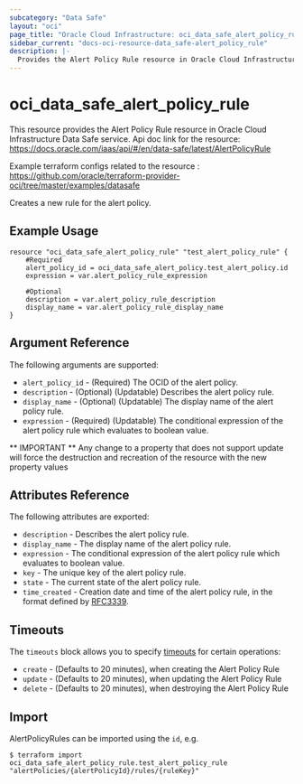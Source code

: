 ```yaml
---
subcategory: "Data Safe"
layout: "oci"
page_title: "Oracle Cloud Infrastructure: oci_data_safe_alert_policy_rule"
sidebar_current: "docs-oci-resource-data_safe-alert_policy_rule"
description: |-
  Provides the Alert Policy Rule resource in Oracle Cloud Infrastructure Data Safe service
---
```


# oci_data_safe_alert_policy_rule
This resource provides the Alert Policy Rule resource in Oracle Cloud Infrastructure Data Safe service.
Api doc link for the resource: https://docs.oracle.com/iaas/api/#/en/data-safe/latest/AlertPolicyRule

Example terraform configs related to the resource : https://github.com/oracle/terraform-provider-oci/tree/master/examples/datasafe

Creates a new rule for the alert policy.


## Example Usage

```hcl
resource "oci_data_safe_alert_policy_rule" "test_alert_policy_rule" {
	#Required
	alert_policy_id = oci_data_safe_alert_policy.test_alert_policy.id
	expression = var.alert_policy_rule_expression

	#Optional
	description = var.alert_policy_rule_description
	display_name = var.alert_policy_rule_display_name
}
```

## Argument Reference

The following arguments are supported:

* `alert_policy_id` - (Required) The OCID of the alert policy.
* `description` - (Optional) (Updatable) Describes the alert policy rule.
* `display_name` - (Optional) (Updatable) The display name of the alert policy rule.
* `expression` - (Required) (Updatable) The conditional expression of the alert policy rule which evaluates to boolean value.


** IMPORTANT **
Any change to a property that does not support update will force the destruction and recreation of the resource with the new property values

## Attributes Reference

The following attributes are exported:

* `description` - Describes the alert policy rule.
* `display_name` - The display name of the alert policy rule.
* `expression` - The conditional expression of the alert policy rule which evaluates to boolean value.
* `key` - The unique key of the alert policy rule.
* `state` - The current state of the alert policy rule.
* `time_created` - Creation date and time of the alert policy rule, in the format defined by [RFC3339](https://tools.ietf.org/html/rfc3339).

## Timeouts

The `timeouts` block allows you to specify [timeouts](https://registry.terraform.io/providers/oracle/oci/latest/docs/guides/changing_timeouts) for certain operations:
* `create` - (Defaults to 20 minutes), when creating the Alert Policy Rule
* `update` - (Defaults to 20 minutes), when updating the Alert Policy Rule
* `delete` - (Defaults to 20 minutes), when destroying the Alert Policy Rule


## Import

AlertPolicyRules can be imported using the `id`, e.g.

```
$ terraform import oci_data_safe_alert_policy_rule.test_alert_policy_rule "alertPolicies/{alertPolicyId}/rules/{ruleKey}" 
```
